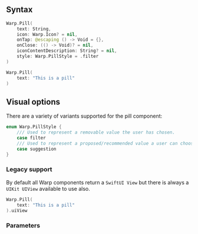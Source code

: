 

## Syntax

```swift example
Warp.Pill(
    text: String,
    icon: Warp.Icon? = nil,
    onTap: @escaping () -> Void = {},
    onClose: (() -> Void)? = nil,
    iconContentDescription: String? = nil,
    style: Warp.PillStyle = .filter
)
```
```swift example
Warp.Pill(
    text: "This is a pill"
)
```

## Visual options

There are a variety of variants supported for the pill component:

```swift example
enum Warp.PillStyle {
    /// Used to represent a removable value the user has chosen.
    case filter
    /// Used to represent a proposed/recommended value a user can choose.
    case suggestion
}
```

### Legacy support

By default all Warp components return a `SwiftUI View` but there is always a `UIKit UIView` available to use also.

```swift example
Warp.Pill(
    text: "This is a pill"
).uiView
```

### Parameters

<api-table type=iOS component="Pill" />